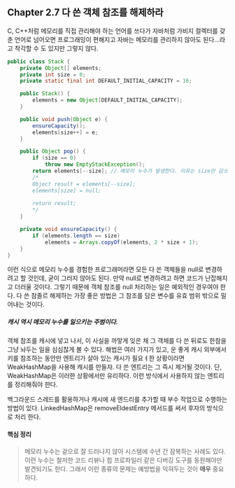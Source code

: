 ## Chapter 2.7 다 쓴 객체 참조를 해제하라



C, C++처럼 메모리를 직접 관리해야 하는 언어를 쓰다가 자바처럼 가비지 컬렉터를 갖춘 언어로 넘어오면 프로그래밍이 편해지고 자바는 메모리를 관리하지 않아도 된다...라고 착각할 수 도 있지만 그렇지 않다.



```java
public class Stack {
    private Object[] elements;
    private int size = 0;
    private static final int DEFAULT_INITIAL_CAPACITY = 16;

    public Stack() {
        elements = new Object[DEFAULT_INITIAL_CAPACITY];
    }

    public void push(Object e) {
        ensureCapacity();
        elements[size++] = e;
    }

    public Object pop() {
        if (size == 0)
            throw new EmptyStackException();
        return elements[--size]; // 메모리 누수가 발생한다. 이유는 size만 감소시켰지 size + 1 값은 유지된다.
        /*
        Object result = elements[--size];
        elements[size] = null;
        
        return result;
        */
    }

    private void ensureCapacity() {
        if (elements.length == size)
            elements = Arrays.copyOf(elements, 2 * size + 1);
    }
}
```



이런 식으로 메모리 누수를 경험한 프로그래머라면 모든 다 쓴 객체들을 null로 변경하려고 할 것인데, 굳이 그러지 않아도 된다. 만약 null로 변경하려고 하면 코드가 난잡해지고 더러울 것이다. 그렇기 때문에 객체 참조를 null 처리하는 일은 예외적인 경우여야 한다. 다 쓴 참졸르 해제하는 가장 좋은 방법은 그 참조를 담은 변수를 유효 범위 밖으로 밀어내는 것이다.



##### 캐시 역시 메모리 누수를 일으키는 주범이다.                

객체 참조를 캐시에 넣고 나서, 이 사실을 까맣게 잊은 채 그 객체를 다 쓴 뒤로도 한참을 그냥 놔두는 일을 심심찮게 볼 수 있다. 해법은 여러 가지가 있고, 운 좋게 캐시 외부에서 키를 참조하는 동안만 엔트리가 살아 있는 캐시가 필요ㅕ한 상황이라면 WeakHashMap을 사용해 캐시를 만들자. 다 쓴 엔트리는 그 즉시 제거될 것이다. 단, WeakHashMap은 이러한 상황에서만 유리하다. 이런 방식에서 사용하지 않는 엔트리를 정리해줘야 한다. 

백그라운드 스레드를 활용하거나 캐시에 새 엔드리를 추가할 때 부수 작업으로 수행하는 방법이 있다. LinkedHashMap은 removeEldestEntry 메서드를 써서 후자의 방식으로 처리 한다.



#### 핵심 정리

>메모리 누수는 겉으로 잘 드러나지 않아 시스템에 수년 간 잠복하는 사례도 있다. 이런 누수는 철저한 코드 리뷰나 힙 프로파일러 같은 디버깅 도구를 동원해야만 발견되기도 한다. 그래서 이런 종류의 문제는 예방법을 익혀두는 것이 **매우** 중요하다.